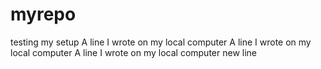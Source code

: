 # myrepo
testing my setup
A line I wrote on my local computer
A line I wrote on my local computer
A line I wrote on my local computer
new line
